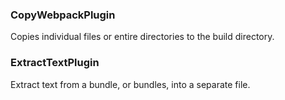 
### CopyWebpackPlugin

Copies individual files or entire directories to the build directory.

### ExtractTextPlugin

Extract text from a bundle, or bundles, into a separate file.

